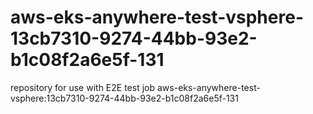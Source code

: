 # aws-eks-anywhere-test-vsphere-13cb7310-9274-44bb-93e2-b1c08f2a6e5f-131
repository for use with E2E test job aws-eks-anywhere-test-vsphere:13cb7310-9274-44bb-93e2-b1c08f2a6e5f-131
